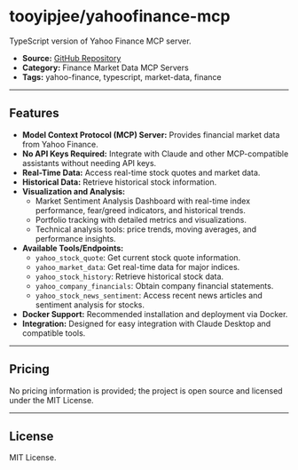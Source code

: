 # tooyipjee/yahoofinance-mcp

TypeScript version of Yahoo Finance MCP server.

- **Source:** [GitHub Repository](https://github.com/tooyipjee/yahoofinance-mcp.git)
- **Category:** Finance Market Data MCP Servers
- **Tags:** yahoo-finance, typescript, market-data, finance

---

## Features
- **Model Context Protocol (MCP) Server:** Provides financial market data from Yahoo Finance.
- **No API Keys Required:** Integrate with Claude and other MCP-compatible assistants without needing API keys.
- **Real-Time Data:** Access real-time stock quotes and market data.
- **Historical Data:** Retrieve historical stock information.
- **Visualization and Analysis:**
  - Market Sentiment Analysis Dashboard with real-time index performance, fear/greed indicators, and historical trends.
  - Portfolio tracking with detailed metrics and visualizations.
  - Technical analysis tools: price trends, moving averages, and performance insights.
- **Available Tools/Endpoints:**
  - `yahoo_stock_quote`: Get current stock quote information.
  - `yahoo_market_data`: Get real-time data for major indices.
  - `yahoo_stock_history`: Retrieve historical stock data.
  - `yahoo_company_financials`: Obtain company financial statements.
  - `yahoo_stock_news_sentiment`: Access recent news articles and sentiment analysis for stocks.
- **Docker Support:** Recommended installation and deployment via Docker.
- **Integration:** Designed for easy integration with Claude Desktop and compatible tools.

---

## Pricing
No pricing information is provided; the project is open source and licensed under the MIT License.

---

## License
MIT License.